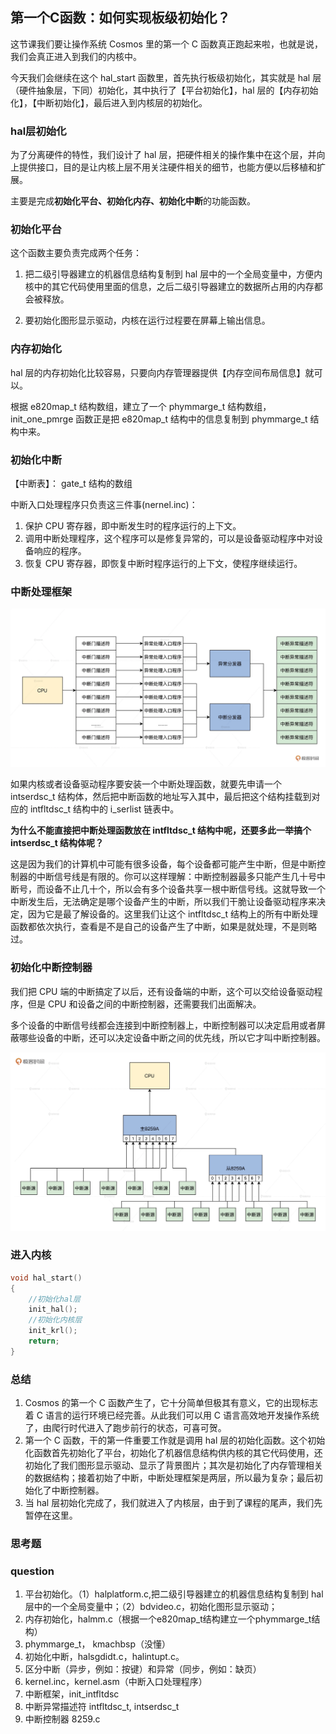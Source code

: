 ## 第一个C函数：如何实现板级初始化？

这节课我们要让操作系统 Cosmos 里的第一个 C 函数真正跑起来啦，也就是说，我们会真正进入到我们的内核中。

今天我们会继续在这个 hal_start 函数里，首先执行板级初始化，其实就是 hal 层（硬件抽象层，下同）初始化，其中执行了【平台初始化】，hal 层的【内存初始化】，【中断初始化】，最后进入到内核层的初始化。

### hal层初始化


为了分离硬件的特性，我们设计了 hal 层，把硬件相关的操作集中在这个层，并向上提供接口，目的是让内核上层不用关注硬件相关的细节，也能方便以后移植和扩展。

主要是完成**初始化平台、初始化内存、初始化中断**的功能函数。

### 初始化平台

这个函数主要负责完成两个任务：

1. 把二级引导器建立的机器信息结构复制到 hal 层中的一个全局变量中，方便内核中的其它代码使用里面的信息，之后二级引导器建立的数据所占用的内存都会被释放。

2. 要初始化图形显示驱动，内核在运行过程要在屏幕上输出信息。

### 内存初始化

hal 层的内存初始化比较容易，只要向内存管理器提供【内存空间布局信息】就可以。

根据 e820map_t 结构数组，建立了一个 phymmarge_t 结构数组，init_one_pmrge 函数正是把 e820map_t 结构中的信息复制到 phymmarge_t 结构中来。

### 初始化中断

【中断表】： gate_t 结构的数组

中断入口处理程序只负责这三件事(nernel.inc)：

1. 保护 CPU 寄存器，即中断发生时的程序运行的上下文。
2. 调用中断处理程序，这个程序可以是修复异常的，可以是设备驱动程序中对设备响应的程序。
3. 恢复 CPU 寄存器，即恢复中断时程序运行的上下文，使程序继续运行。

### 中断处理框架

![中断框架设计图](./13_01.png)

如果内核或者设备驱动程序要安装一个中断处理函数，就要先申请一个 intserdsc_t 结构体，然后把中断函数的地址写入其中，最后把这个结构挂载到对应的 intfltdsc_t 结构中的 i_serlist 链表中。

**为什么不能直接把中断处理函数放在 intfltdsc_t 结构中呢，还要多此一举搞个 intserdsc_t 结构体呢？**

这是因为我们的计算机中可能有很多设备，每个设备都可能产生中断，但是中断控制器的中断信号线是有限的。你可以这样理解：中断控制器最多只能产生几十号中断号，而设备不止几十个，所以会有多个设备共享一根中断信号线。这就导致一个中断发生后，无法确定是哪个设备产生的中断，所以我们干脆让设备驱动程序来决定，因为它是最了解设备的。这里我们让这个 intfltdsc_t 结构上的所有中断处理函数都依次执行，查看是不是自己的设备产生了中断，如果是就处理，不是则略过。

### 初始化中断控制器

我们把 CPU 端的中断搞定了以后，还有设备端的中断，这个可以交给设备驱动程序，但是 CPU 和设备之间的中断控制器，还需要我们出面解决。

多个设备的中断信号线都会连接到中断控制器上，中断控制器可以决定启用或者屏蔽哪些设备的中断，还可以决定设备中断之间的优先线，所以它才叫中断控制器。

![8259A在系统上的框架图](./13_02.png)

### 进入内核

```c
void hal_start()
{   
    //初始化hal层 
    init_hal();
    //初始化内核层    
    init_krl();    
    return;
}
```

### 总结

1. Cosmos 的第一个 C 函数产生了，它十分简单但极其有意义，它的出现标志着 C 语言的运行环境已经完善。从此我们可以用 C 语言高效地开发操作系统了，由爬行时代进入了跑步前行的状态，可喜可贺。
2. 第一个 C 函数，干的第一件重要工作就是调用 hal 层的初始化函数。这个初始化函数首先初始化了平台，初始化了机器信息结构供内核的其它代码使用，还初始化了我们图形显示驱动、显示了背景图片；其次是初始化了内存管理相关的数据结构；接着初始了中断，中断处理框架是两层，所以最为复杂；最后初始化了中断控制器。
3. 当 hal 层初始化完成了，我们就进入了内核层，由于到了课程的尾声，我们先暂停在这里。

### 思考题

### question

1. 平台初始化。（1）halplatform.c,把二级引导器建立的机器信息结构复制到 hal 层中的一个全局变量中；（2）bdvideo.c，初始化图形显示驱动；
2. 内存初始化，halmm.c（根据一个e820map_t结构建立一个phymmarge_t结构）
3. phymmarge_t， kmachbsp（没懂）
3. 初始化中断，halsgdidt.c，halintupt.c。
5. 区分中断（异步，例如：按键）和异常（同步，例如：缺页）
4. kernel.inc，kernel.asm（中断入口处理程序）
5. 中断框架，init_intfltdsc
6. 中断异常描述符 intfltdsc_t, intserdsc_t 
7. 中断控制器 8259.c
